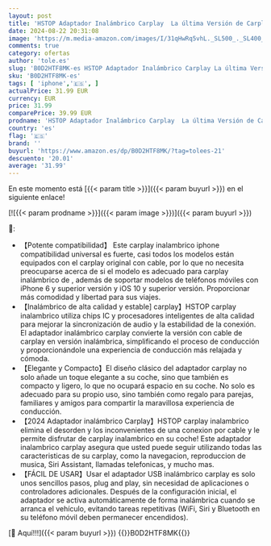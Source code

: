 ```yaml
---
layout: post
title: 'HSTOP Adaptador Inalámbrico Carplay  La última Versión de Carplay Inalambrico 2024  Convierte CarPlay por Cable a Inalámbrico  Plug and Play  Compatible con iPhone 6/iOS 10+'
date: 2024-08-22 20:31:08
image: 'https://m.media-amazon.com/images/I/31qHwRq5vhL._SL500_._SL400_.jpg'
comments: true
category: ofertas
author: 'tole.es'
slug: 'B0D2HTF8MK-es HSTOP Adaptador Inalámbrico Carplay La última Versión de...'
sku: 'B0D2HTF8MK-es'
tags: [ 'iphone','🇪🇸', ]
actualPrice: 31.99 EUR
currency: EUR
price: 31.99
comparePrice: 39.99 EUR
prodname: 'HSTOP Adaptador Inalámbrico Carplay  La última Versión de Carplay Inalambrico 2024  Convierte CarPlay por Cable a Inalámbrico  Plug and Play  Compatible con iPhone 6/iOS 10+'
country: 'es'
flag: '🇪🇸'
brand: ''
buyurl: 'https://www.amazon.es/dp/B0D2HTF8MK/?tag=tolees-21'
descuento: '20.01'
average: '31.99'
---
```


En este momento está [{{< param title >}}]({{< param buyurl >}}) en el siguiente enlace!

[![{{< param prodname >}}]({{< param image >}})]({{< param buyurl >}})

🔎:

- 【Potente compatibilidad】 Este carplay inalambrico iphone compatibilidad universal es fuerte, casi todos los modelos están equipados con el carplay original con cable, por lo que no necesita preocuparse acerca de si el modelo es adecuado para carplay inalámbrico de , además de soportar modelos de teléfonos móviles con iPhone 6 y superior versión y iOS 10 y superior versión. Proporcionar más comodidad y libertad para sus viajes.
- 【Inalámbrico de alta calidad y estable] carplay】HSTOP carplay inalambrico utiliza chips IC y procesadores inteligentes de alta calidad para mejorar la sincronización de audio y la estabilidad de la conexión. El adaptador inalámbrico carplay convierte la versión con cable de carplay en versión inalámbrica, simplificando el proceso de conducción y proporcionándole una experiencia de conducción más relajada y cómoda.
- 【Elegante y Compacto】El diseño clásico del adaptador carplay no solo añade un toque elegante a su coche, sino que también es compacto y ligero, lo que no ocupará espacio en su coche. No solo es adecuado para su propio uso, sino también como regalo para parejas, familiares y amigos para compartir la maravillosa experiencia de conducción.
- 【2024 Adaptador inalámbrico Carplay】HSTOP carplay inalambrico elimina el desorden y los inconvenientes de una conexion por cable y le permite disfrutar de carplay inalambrico en su coche! Este adaptador inalambrico carplay asegura que usted puede seguir utilizando todas las caracteristicas de su carplay, como la navegacion, reproduccion de musica, Siri Assistant, llamadas telefonicas, y mucho mas.
- 【FÁCIL DE USAR】Usar el adaptador USB inalámbrico carplay es solo unos sencillos pasos, plug and play, sin necesidad de aplicaciones o controladores adicionales. Después de la configuración inicial, el adaptador se activa automáticamente de forma inalámbrica cuando se arranca el vehículo, evitando tareas repetitivas (WiFi, Siri y Bluetooth en su teléfono móvil deben permanecer encendidos).

[🛒 Aquí!!!]({{< param buyurl >}})
{{<world>}}B0D2HTF8MK{{</world>}}
